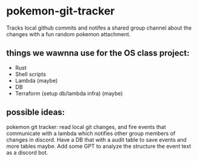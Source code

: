 # pokemon-git-tracker
Tracks local github commits and notifes a shared group channel about the changes with a fun random pokemon attachment.

## things we wawnna use for the OS class project:

 - Rust
 - Shell scripts
 - Lambda (maybe)
 - DB
 - Terraform (setup db/lambda infra) (maybe)

## possible ideas:

pokemon git tracker: read local git changes, and fire events that communicate with a lambda which notifies other group members of changes in discord. Have a DB that with a audit table to save events and more tables maybe. Add some GPT to analyze the structure the event text as a discord bot.
